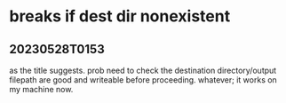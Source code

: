 # breaks if dest dir nonexistent
## 20230528T0153
as the title suggests. prob need to check the destination directory/output filepath are good and writeable before proceeding. whatever; it works on my machine now.
